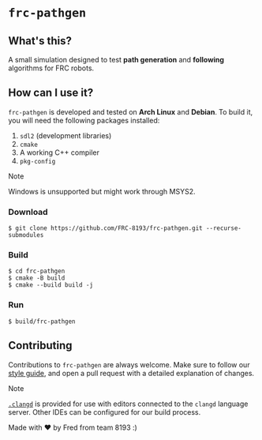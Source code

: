 # `frc-pathgen`
## What's this?
A small simulation designed to test **path generation** and **following** algorithms for FRC robots.
## How can I use it?
`frc-pathgen` is developed and tested on **Arch Linux** and **Debian**. To build it, you will need the following packages installed:
1. `sdl2` (development libraries)
2. `cmake`
3. A working C++ compiler
4. `pkg-config`

> [!NOTE]
> Windows is unsupported but might work through MSYS2.

### Download
```
$ git clone https://github.com/FRC-8193/frc-pathgen.git --recurse-submodules
```
### Build
```
$ cd frc-pathgen
$ cmake -B build
$ cmake --build build -j
```
### Run
```
$ build/frc-pathgen
```
## Contributing
Contributions to `frc-pathgen` are always welcome. Make sure to follow our [style guide](https://github.com/FRC-8193/styleguide), and open a pull request with a detailed explanation of changes.  
> [!NOTE]
> [`.clangd`](.clangd) is provided for use with editors connected to the `clangd` language server. Other IDEs can be configured for our build process.

Made with ❤️ by Fred from team 8193 :)
